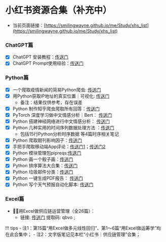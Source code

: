# 小红书资源合集（补充中）

- 当前页面链接：[https://smilingwayne.github.io/me/Study/xhs_list](https://smilingwayne.github.io/me/Study/xhs_list)

### ChatGPT篇

- [x] ChatGPT 安装教程：[传送门](./ChatGPT/Register.md)
- [x] ChatGPT Prompt使用经验：[传送门](./ChatGPT/Prompt1.md)

### Python篇

- [x] 一个爬取疫情新闻的简易Python爬虫: [传送门](https://gitee.com/smilingwayne/gui-yang-crawler)
- [x] 用Python获取IP地址的真实位置｜可视化: [传送门](https://gitee.com/smilingwayne/python-data-structure-algorithm/blob/master/Toys/IPLocation/IPLocation.py)
    - 备注：结果仅供参考，存在误差
- [x] Python 制作知乎爬虫爬取所有回答：[传送门](https://gitee.com/smilingwayne/zhihu-crawler)
- [x] PyTorch 深度学习做中文情感分析｜Bert： [传送门](https://github.com/rsanshierli/EasyBert/tree/master/Sentiment)
- [x] Python 搭建神经网络进行中文情感分析： [传送门](https://www.bilibili.com/video/BV1fs411F73q)
- [x] Python 几种实用的时间序列数据处理方法 ：[传送门](https://gitee.com/smilingwayne/timeseries)
    - 包括15行Python分析时序数据 等4篇时序相关笔记
- [x] Python 爬取期刊影响因子：[传送门](https://gitee.com/smilingwayne/ijournal)
- [x] 手把手爬取移动端App评论：[传送门1](https://www.52pojie.cn/thread-1478496-1-1.html)；[传送门2](https://www.52pojie.cn/thread-1468565-1-1.html)
- [x] Python 模块管理包pipreqs:[传送门](./PythonPackages/PIPREQS.md)
- [x] Python 画一个骰子画：[传送门](https://gitee.com/smilingwayne/python-data-structure-algorithm/blob/master/Toys/GenerativeArt/Art9.py)
- [x] Python 排序算法大合集：[传送门](https://gitee.com/smilingwayne/python-data-structure-algorithm/tree/master/Sort)
- [x] Python 垃圾邮件分类：[传送门](https://gitee.com/smilingwayne/mlbag)
- [x] Python 一键生成PDF报告： [传送门](https://gitee.com/smilingwayne/python-data-structure-algorithm/tree/master/Toys/PDFToys/PDFGenerator)
- [x] Python 写个天气预报自动化脚本: [传送门](https://github.com/SmilingWayne/emailbot)
### Excel篇
- 🌟🌟用Excel做供应链运营管理（全26篇）：
    - 链接: [传送门](https://pan.baidu.com/s/1UPYWF7UXyK_AuYdhsdwU_w) 提取码: qbvo ;

!!! tips
    - 注1：第15篇“用Excel做多元线性回归”、第1～6篇“用Excel做运筹学”均在此合集中；
    - 注2：文字版笔记见本栏“小红书｜供应链管理”合集；
